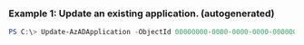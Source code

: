 ### Example 1: Update an existing application. (autogenerated)
```powershell
PS C:\> Update-AzADApplication -ObjectId 00000000-0000-0000-0000-000000000000 -ReplyUrl {ReplyUrl}
```



